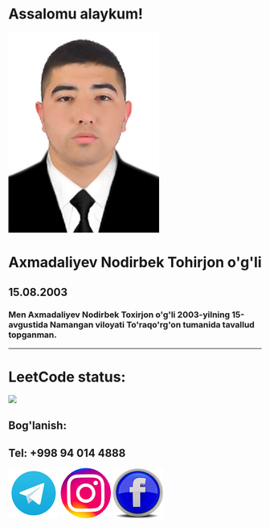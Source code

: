 # Assalomu alaykum!<br>
![Surat](picture.jpg)
# Axmadaliyev Nodirbek Tohirjon o'g'li
## 15.08.2003
### Men Axmadaliyev Nodirbek Toxirjon o'g'li 2003-yilning 15-avgustida Namangan viloyati To'raqo'rg'on tumanida tavallud topganman.<hr>
# LeetCode status:<br>
![](https://leetcard.jacoblin.cool/nodirbek_cpp?ext=heatmap)
## Bog'lanish:
## Tel: +998 94 014 4888

[![telegram](logo/tg.png)](https://t.me/Nodirbek_Axmadaliyev)
[![Instagram](logo/insta.png)](https://www.bing.com/ck/a?!&&p=6437f5ac746b253aJmltdHM9MTcxMTkyOTYwMCZpZ3VpZD0wZTY2NWE5Mi03ZDFlLTY2ZjYtMTU2ZS00ZWE2N2M0OTY3ZWQmaW5zaWQ9NTE3Ng&ptn=3&ver=2&hsh=3&fclid=0e665a92-7d1e-66f6-156e-4ea67c4967ed&psq=instagram+nodirbek_axmadaliyev&u=a1aHR0cHM6Ly93d3cuaW5zdGFncmFtLmNvbS9ub2RpcmJla19heG1hZGFsaXlldi8&ntb=1)
[![facebook](logo/facebook.png)](https://www.facebook.com/people/Nodirbek-Axmadaliyev/pfbid0Sz72dLKtWjgCopqJi3ge5K1Ls3gu5twvKcfnacEUn2VD5RDoxFHiYwfKSEWbxwMBl/)
